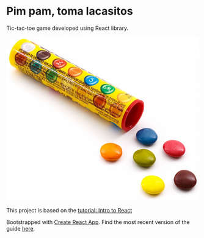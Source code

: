 # Pim pam, toma lacasitos

Tic-tac-toe game developed using React library.

[![Pim pam toma Lacasitos!](https://github.com/alxpez/pim-pam-lacasitos/blob/master/public/pim-pam-lacasitos.jpg)](https://youtu.be/Qw49PI6WEQY "Pim pam toma Lacasitos!")

This project is based on the [tutorial: Intro to React](https://facebook.github.io/react/tutorial/tutorial.html)

Bootstrapped with [Create React App](https://github.com/facebookincubator/create-react-app).
Find the most recent version of the guide [here](https://github.com/facebookincubator/create-react-app/blob/master/packages/react-scripts/template/README.md).

